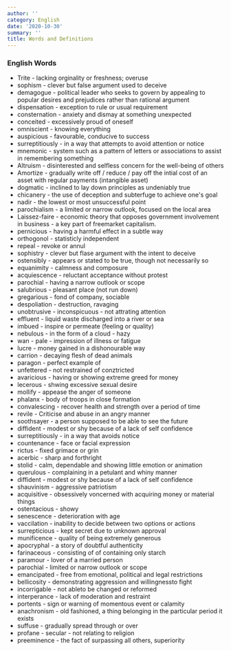 ```yaml
---
author: ''
category: English
date: '2020-10-30'
summary: ''
title: Words and Definitions
---
```



### English Words

* Trite - lacking orginality or freshness; overuse
* sophism - clever but false argument used to deceive
* demagogue - political leader who seeks to govern by appealing to popular desires and prejudices rather than rational argument
* dispensation - exception to rule or usual requirement
* consternation - anxiety and dismay at something unexpected
* conceited - excessively proud of oneself
* omniscient - knowing everything
* auspicious  - favourable, conducive to success
* surreptitiously - in a way that attempts to avoid attention or notice
* mnemonic - system such as a pattern of letters or associations to assist in remembering something
* Altruism - disinterested and selfless concern for the well-being of others
* Amortize - gradually write off / reduce / pay off the intial cost of an asset with regular payments (intangible asset)
* dogmatic - inclined to lay down principles as undeniably true
* chicanery - the use of deception and subterfuge to achieve one's goal
* nadir - the lowest or most unsuccessful point
* parochialism - a limited or narrow outlook, focused on the local area
* Laissez-faire - economic theory that opposes government involvement in business - a key part of freemarket capitalism.
* pernicious - having a harmful effect in a subtle way
* orthogonol - statisticly independent
* repeal - revoke or annul
* sophistry - clever but flase argument with the intent to deceive
* ostensibly - appears or stated to be true, though not necessarily so
* equanimity - calmness and composure
* acquiescence - reluctant acceptance without protest
* parochial - having a narrow outlook or scope
* salubrious - pleasant place (not run down)
* gregarious - fond of company, sociable
* despoliation - destruction, ravaging
* unobtrusive - inconspicuous - not attrating attention
* effluent - liquid waste discharged into a river or sea
* imbued - inspire or permeate (feeling or quality)
* nebulous - in the form of a cloud - hazy
* wan - pale - impression of illness or fatigue
* lucre - money gained in a dishonourable way
* carrion - decaying flesh of dead animals
* paragon - perfect example of
* unfettered - not restrained of conztricted
* avaricious - having or showing extreme greed for money
* lecerous - shwing excessive sexual desire
* mollify - appease the anger of someone
* phalanx - body of troops in close formation
* convalescing - recover health and strength over a period of time
* revile - Criticise and abuse in an angry manner
* soothsayer - a person supposed to be able to see the future
* diffident - modest or shy because of a lack of self confidence
* surreptitiously - in a way that avoids notice
* countenance - face or facial expression
* rictus - fixed grimace or grin
* acerbic - sharp and forthright
* stolid - calm, dependable and showing little emotion or animation
* querulous - complaining in a petulant and whiny manner
* diffident - modest or shy because of a lack of self confidence
* shauvinism - aggressive patriotism
* acquisitive - obsessively voncerned with acquiring money or material things
* ostentacious - showy
* senescence - deterioration with age
* vaccilation - inability to decide between two options or actions
* surrepticious - kept secret due to unknown approval
* munificence - quality of being extremely generous
* apocryphal - a story of doubtful authenticity
* farinaceous - consisting of of containing only starch
* paramour - lover of a married person
* parochial - limited or narrow outlook or scope
* emancipated - free from emotional, political and legal restrictions
* bellicosity  - demonstrating aggression and willingnessto fight
* incorrigable - not ableto be changed or reformed
* interperance - lack of moderation and restraint
* portents - sign or warning of momentous event or calamity
* anachronism - old fashioned, a thing belonging in the particular period it exists
* suffuse - gradually spread through or over
* profane - secular - not relating to religion
* preeminence - the fact of surpassing all others, superiority
